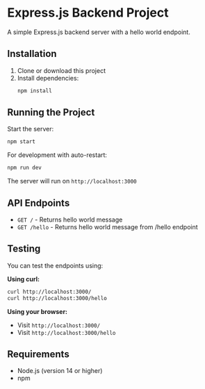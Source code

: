 # Express.js Backend Project

A simple Express.js backend server with a hello world endpoint.

## Installation

1. Clone or download this project
2. Install dependencies:
   ```bash
   npm install
   ```

## Running the Project

Start the server:
```bash
npm start
```

For development with auto-restart:
```bash
npm run dev
```

The server will run on `http://localhost:3000`

## API Endpoints

- `GET /` - Returns hello world message
- `GET /hello` - Returns hello world message from /hello endpoint

## Testing

You can test the endpoints using:

**Using curl:**
```bash
curl http://localhost:3000/
curl http://localhost:3000/hello
```

**Using your browser:**
- Visit `http://localhost:3000/`
- Visit `http://localhost:3000/hello`

## Requirements

- Node.js (version 14 or higher)
- npm